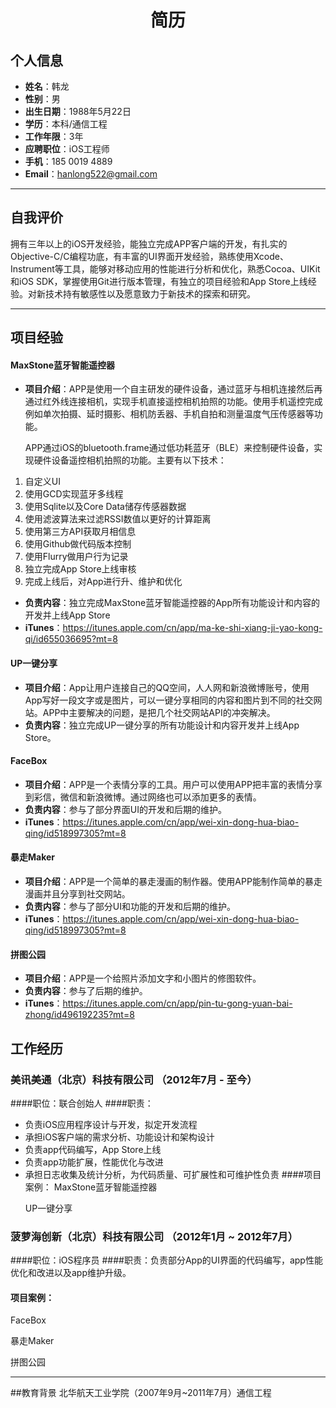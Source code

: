 # <center>简历</center>

## 个人信息

 - **姓名**：韩龙
 - **性别**：男
 - **出生日期**：1988年5月22日
 - **学历**：本科/通信工程
 - **工作年限**：3年
 - **应聘职位**：iOS工程师
 - **手机**：185 0019 4889
 - **Email**：hanlong522@gmail.com
  
---
## 自我评价
<p>
拥有三年以上的iOS开发经验，能独立完成APP客户端的开发，有扎实的Objective-C/C编程功底，有丰富的UI界面开发经验，熟练使用Xcode、Instrument等工具，能够对移动应用的性能进行分析和优化，熟悉Cocoa、UIKit和iOS SDK，掌握使用Git进行版本管理，有独立的项目经验和App Store上线经验。对新技术持有敏感性以及愿意致力于新技术的探索和研究。



---
## 项目经验
#### MaxStone蓝牙智能遥控器
- **项目介绍**：APP是使用一个自主研发的硬件设备，通过蓝牙与相机连接然后再通过红外线连接相机，实现手机直接遥控相机拍照的功能。使用手机遥控完成例如单次拍摄、延时摄影、相机防丢器、手机自拍和测量温度气压传感器等功能。<p>APP通过iOS的bluetooth.frame通过低功耗蓝牙（BLE）来控制硬件设备，实现硬件设备遥控相机拍照的功能。主要有以下技术：
 1. 自定义UI
 2. 使用GCD实现蓝牙多线程
 3. 使用Sqlite以及Core Data储存传感器数据
 4. 使用滤波算法来过滤RSSI数值以更好的计算距离
 5. 使用第三方API获取月相信息
 6. 使用Github做代码版本控制
 7. 使用Flurry做用户行为记录
 8. 独立完成App Store上线审核
 9. 完成上线后，对App进行升、维护和优化<p>
- **负责内容**：独立完成MaxStone蓝牙智能遥控器的App所有功能设计和内容的开发并上线App Store
- **iTunes**：https://itunes.apple.com/cn/app/ma-ke-shi-xiang-ji-yao-kong-qi/id655036695?mt=8 

#### UP一键分享
- **项目介绍**：App让用户连接自己的QQ空间，人人网和新浪微博账号，使用App写好一段文字或是图片，可以一键分享相同的内容和图片到不同的社交网站。APP中主要解决的问题，是把几个社交网站API的冲突解决。
- **负责内容**：独立完成UP一键分享的所有功能设计和内容开发并上线App Store。

#### FaceBox
- **项目介绍**：APP是一个表情分享的工具。用户可以使用APP把丰富的表情分享到彩信，微信和新浪微博。通过网络也可以添加更多的表情。
- **负责内容**：参与了部分界面UI的开发和后期的维护。
- **iTunes**：https://itunes.apple.com/cn/app/wei-xin-dong-hua-biao-qing/id518997305?mt=8

#### 暴走Maker
- **项目介绍**：APP是一个简单的暴走漫画的制作器。使用APP能制作简单的暴走漫画并且分享到社交网站。
- **负责内容**：参与了部分UI和功能的开发和后期的维护。
- **iTunes**：https://itunes.apple.com/cn/app/wei-xin-dong-hua-biao-qing/id518997305?mt=8

#### 拼图公园
- **项目介绍**：APP是一个给照片添加文字和小图片的修图软件。
- **负责内容**：参与了后期的维护。
- **iTunes**：https://itunes.apple.com/cn/app/pin-tu-gong-yuan-bai-zhong/id496192235?mt=8

## 工作经历

### 美讯美通（北京）科技有限公司 （2012年7月 - 至今）
####职位：联合创始人
####职责：
- 负责iOS应用程序设计与开发，拟定开发流程
- 承担iOS客户端的需求分析、功能设计和架构设计
- 负责app代码编写，App Store上线
- 负责app功能扩展，性能优化与改进
- 承担日志收集及统计分析，为代码质量、可扩展性和可维护性负责
####项目案例：
 MaxStone蓝牙智能遥控器<p>
 UP一键分享


### 菠萝海创新（北京）科技有限公司 （2012年1月 ~ 2012年7月）
####职位：iOS程序员
####职责：负责部分App的UI界面的代码编写，app性能优化和改进以及app维护升级。
#### 项目案例：
FaceBox<p>
暴走Maker<p>
拼图公园


---
##教育背景
北华航天工业学院（2007年9月~2011年7月）通信工程
